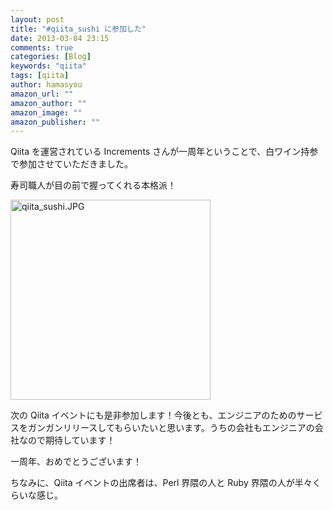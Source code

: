 ```yaml
---
layout: post
title: "#qiita_sushi に参加した"
date: 2013-03-04 23:15
comments: true
categories: [Blog]
keywords: "qiita"
tags: [qiita]
author: hamasyou
amazon_url: ""
amazon_author: ""
amazon_image: ""
amazon_publisher: ""
---
```


Qiita を運営されている Increments さんが一周年ということで、白ワイン持参で参加させていただきました。

寿司職人が目の前で握ってくれる本格派！

<img alt="qiita_sushi.JPG" src="http://hamasyou.com/blog/images/qiita_sushi.JPG" width="320" class="mt-image-none" style="" />

次の Qiita イベントにも是非参加します！今後とも、エンジニアのためのサービスをガンガンリリースしてもらいたいと思います。うちの会社もエンジニアの会社なので期待しています！

一周年、おめでとうございます！

ちなみに、Qiita イベントの出席者は、Perl 界隈の人と Ruby 界隈の人が半々くらいな感じ。
